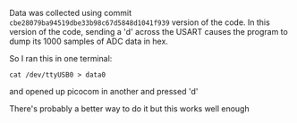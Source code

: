 Data was collected using commit `cbe28079ba94519dbe33b98c67d5848d1041f939` version of the code.
In this version of the code, sending a 'd' across the USART causes the program to dump its 1000 samples of ADC data in hex.

So I ran this in one terminal:
```
cat /dev/ttyUSB0 > data0
```
and opened up picocom in another and pressed 'd'

There's probably a better way to do it but this works well enough
